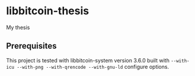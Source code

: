# libbitcoin-thesis

My thesis

## Prerequisites

This project is tested with libbitcoin-system version 3.6.0 built with
`--with-icu --with-png --with-qrencode --with-gnu-ld` configure options.
